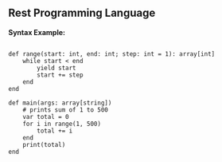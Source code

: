 
## Rest Programming Language

**Syntax Example:**

```

def range(start: int, end: int; step: int = 1): array[int]
    while start < end
        yield start
        start += step
    end
end

def main(args: array[string])
    # prints sum of 1 to 500
    var total = 0
    for i in range(1, 500)
        total += i
    end
    print(total)
end

```
